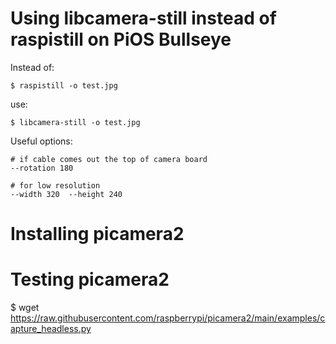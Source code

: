 # Using libcamera-still instead of raspistill on PiOS Bullseye

Instead of:
```
$ raspistill -o test.jpg
```
use:
```
$ libcamera-still -o test.jpg
```

Useful options:
```
# if cable comes out the top of camera board
--rotation 180

# for low resolution
--width 320  --height 240
```


# Installing picamera2



# Testing picamera2

$ wget https://raw.githubusercontent.com/raspberrypi/picamera2/main/examples/capture_headless.py


